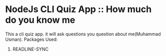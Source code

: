 # NodeJs CLI Quiz App :: How much do you know me

This a cli quiz app. it will ask questions you question about me(Muhammad Usman).
Packages Used:

1. READLINE-SYNC
